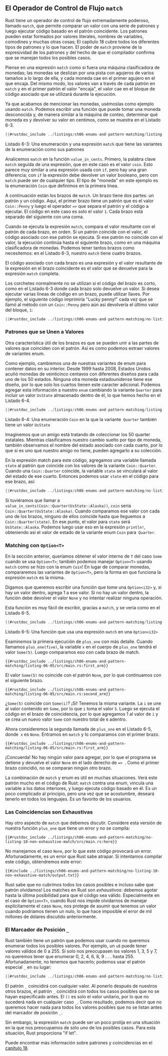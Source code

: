 ## El Operador de Control de Flujo `match`

Rust tiene un operador de control de flujo extremadamente poderoso, llamado `match`, que permite
comparar un valor con una serie de patrones y luego ejecutar código basado
en el patrón coincidente. Los patrones pueden estar formados por valores literales, nombres de variables,
comodines y muchas otras cosas; El capítulo 18 cubre todos los diferentes
tipos de patrones y lo que hacen. El poder de `match` proviene de la
expresividad de los patrones y del hecho de que el compilador confirma que
se manejan todos los posibles casos.

Piense en una expresión `match` como si fuera una máquina clasificadora de monedas; las monedas se deslizan
por una pista con agujeros de varios tamaños a lo largo de ella, y cada moneda cae en
el primer agujero en el que encaja. Del mismo modo, los valores van
a través de cada patrón en `match` y en el primer patrón el valor "encaja",
el valor cae en el bloque de código asociado que se utilizará durante la ejecución.

Ya que acabamos de mencionar las monedas, usémoslas como ejemplo usando `match`.
Podemos escribir una función que puede tomar una moneda desconocida y,
de manera similar a la máquina de conteo, determinar qué moneda es y devolver su
valor en centimos, como se muestra en el Listado 6-3.

```rust
{{#rustdoc_include ../listings/ch06-enums-and-pattern-matching/listing-06-03/src/main.rs:here}}
```

<span class="caption">Listado 6-3: Una enumeración y una expresión `match` que tiene
las variantes de la enumeración como sus patrones </span>

Analicemos `match` en la función `value_in_cents`. Primero,
la palabra clave `match` seguida de una expresión, que en este caso es el valor
`coin`. Esto parece muy similar a una expresión usada con `if`, pero hay una
gran diferencia; con `if` la expresión debe devolver un valor booleano, pero con `match`
puede ser de cualquier tipo. El tipo de "moneda" en este ejemplo es la enumeración `Coin`
que definimos en la primera línea.

A continuación están los brazos de `match`. Un brazo tiene dos partes: un patrón y un código.
Aqui, el primer brazo tiene un patrón que es el valor `Coin::Penny` y luego el operador `=>`
que separa el patrón y el código a ejecutar. El código en este caso
es solo el valor `1`. Cada brazo está separado del siguiente con una coma.

Cuando se ejecuta la expresión `match`, compara el valor resultante con
el patrón de cada brazo, en orden. Si un patrón coincide con el valor, el código
asociado con ese patrón se ejecuta. Si ese patrón no coincide con el
valor, la ejecución continúa hasta el siguiente brazo, como en una máquina clasificadora de monedas.
Podemos tener tantos brazos como necesitemos: en el Listado 6-3, nuestro `match` tiene cuatro brazos.

El código asociado con cada brazo es una expresión y el valor resultante de
la expresión en el brazo coincidente es el valor que se devuelve para la
expresión `match` completa.

Los corchetes normalmente no se utilizan si el código del brazo es corto, como
en el Listado 6-3 donde cada brazo solo devuelve un valor. Si desea ejecutar varias
líneas de código en un brazo, puede utilizar llaves. Por ejemplo,
el siguiente código imprimiría "Lucky penny!" cada vez que se llamó al método con
un `Coin::Penny` pero aún así devolvería el último valor del bloque, `1`:

```rust
{{#rustdoc_include ../listings/ch06-enums-and-pattern-matching/no-listing-08-match-arm-multiple-lines/src/main.rs:here}}
```

### Patrones que se Unen a Valores

Otra característica útil de los brazos es que se pueden unir a las partes de
valores que coinciden con el patrón. Así es como podemos extraer valores de variantes enum.

Como ejemplo, cambiemos una de nuestras variantes de enum para contener datos en su interior.
Desde 1999 hasta 2008, Estados Unidos acuñó monedas de veinticinco centavos con diferentes
diseños para cada uno de los 50 estados. Ninguna otra moneda estadounidense tiene ese
diseño, por lo que solo los cuartos tienen este caracter adicional. Podemos agregar esta información a
nuestro `enum` cambiando la variante `Quarter` para incluir un valor `UsState` almacenado
dentro de él, lo que hemos hecho en el Listado 6-4.

```rust
{{#rustdoc_include ../listings/ch06-enums-and-pattern-matching/listing-06-04/src/main.rs:here}}
```

<span class="caption">Listado 6-4: Una enumeración `Coin` en la que la variante` Quarter`
también tiene un valor `UsState`</span>

Imaginemos que un amigo está tratando de coleccionar los 50 quarter estatales.
Mientras clasificamos nuestro cambio suelto por tipo de moneda, también observamos el nombre del
estado asociado con cada cuarto, por lo que si es uno que nuestro amigo no tiene,
pueden agregarlo a su colección.

En la expresión match para este código, agregamos una variable llamada `state` al
patrón que coincide con los valores de la variante `Coin::Quarter`. Cuando una
`Coin::Quarter` coincide, la variable `state` se vinculará al valor del estado
de ese cuarto. Entonces podemos usar `state` en el código para ese brazo, así:

```rust
{{#rustdoc_include ../listings/ch06-enums-and-pattern-matching/no-listing-09-variable-in-pattern/src/main.rs:here}}
```

Si tuviéramos que llamar a `value_in_cents(Coin::Quarter(UsState::Alaska))`, `coin`
sería `Coin::Quarter(UsState::Alaska)`. Cuando comparamos ese valor con cada uno
de los brazos, ninguno de ellos coincide hasta que lleguemos a `Coin::Quarter(state)`.
En ese punto, el valor para `state` será `UsState::Alaska`. Podemos
luego usar eso en la expresión `println!`, obteniendo así el
valor de estado de la variante enum `Coin` para` Quarter`.

### Matching con `Option<T>`

En la sección anterior, queríamos obtener el valor interno de `T` del
caso `Some` cuando se usa `Option<T>`; también podemos manejar `Option<T>` usando `match` como
se hizo con la enum `Coin`! En lugar de comparar monedas, compararemos las
variantes de `Option<T>`, pero la forma en que funciona la expresión `match` es la misma.

Digamos que queremos escribir una función que tome una `Option<i32>` y, si
hay un valor dentro, agrega 1 a ese valor. Si no hay un valor dentro,
la función debe devolver el valor `None` y no intentar realizar ninguna
operación.

Esta función es muy fácil de escribir, gracias a `match`, y se veria como en el
Listado 6-5.

```rust
{{#rustdoc_include ../listings/ch06-enums-and-pattern-matching/listing-06-05/src/main.rs:here}}
```

<span class="caption">Listado 6-5: Una función que usa una expresión `match` en
una `Option<i32>`</span>

Examinemos la primera ejecución de `plus_one` con más detalle. Cuando llamamos
`plus_one(five)`, la variable `x` en el cuerpo de `plus_one` tendrá el
valor `Some(5)`. Luego comparamos eso con cada brazo de match.

```rust,ignore
{{#rustdoc_include ../listings/ch06-enums-and-pattern-matching/listing-06-05/src/main.rs:first_arm}}
```

El valor `Some(5)` no coincide con el patrón `None`, por lo que continuamos con el
siguiente brazo.

```rust,ignore
{{#rustdoc_include ../listings/ch06-enums-and-pattern-matching/listing-06-05/src/main.rs:second_arm}}
```

¿`Some(5)` coincide con `Some(i)`? ¡Sí! Tenemos la misma variante. La
`i` se une al valor contenido en `Some`, por lo que `i` toma el valor `5`.
Luego se ejecuta el código en el brazo de coincidencia, por lo que agregamos 1 al valor de `i` y
se crea un nuevo valor `Some` con nuestro total de `6` adentro.

Ahora consideremos la segunda llamada de `plus_one` en el Listado 6-5, donde` x` es
`None`. Entramos en `match` y lo comparamos con el primer brazo.

```rust,ignore
{{#rustdoc_include ../listings/ch06-enums-and-pattern-matching/listing-06-05/src/main.rs:first_arm}}
```

¡Concuerda! No hay ningún valor para agregar, por lo que el programa se detiene y devuelve el
valor `None` en el lado derecho de `=> `. Como el primer brazo coincidió, no se comparan ningún otro
brazo.

La combinación de `match` y enum es útil en muchas situaciones. Verá este
patrón mucho en el código de Rust: `match` contra una enum, vincula una variable a los
datos interiores, y luego ejecuta código basado en él. Es un poco complicado al principio, pero
una vez que se acostumbre, deseará tenerlo en todos los lenguajes. Es un favorito de los usuarios.

### Las Coincidencias son Exhaustivas

Hay otro aspecto de `match` que debemos discutir. Considere esta versión
de nuestra función `plus_one` que tiene un error y no se compila:

```rust,ignore,does_not_compile
{{#rustdoc_include ../listings/ch06-enums-and-pattern-matching/no-listing-10-non-exhaustive-match/src/main.rs:here}}
```

No manejamos el caso `None`, por lo que este código provocará un error. Afortunadamente, es
un error que Rust sabe atrapar. Si intentamos compilar este código, obtendremos este
error:

```console
{{#include ../listings/ch06-enums-and-pattern-matching/no-listing-10-non-exhaustive-match/output.txt}}
```

Rust sabe que no cubrimos todos los casos posibles e incluso sabe que
patrón olvidamos! Los matches en Rust son *exhaustivos*: debemos agotar hasta la última
posibilidad para que el código sea válido. Especialmente en el caso de
`Option<T>`, cuando Rust nos impide olvidarnos de manejar explícitamente el
caso `None`, nos protege de asumir que tenemos un valor cuando podríamos
tienen un nulo, lo que hace imposible el error de mil millones de dólares discutido anteriormente.

### El Marcador de Posición `_`

Rust también tiene un patrón que podemos usar cuando no queremos enumerar todos los posibles
valores. Por ejemplo, un `u8` puede tener valores válidos de 0 a 255. Si solo
nos preocupasen los valores 1, 3, 5 y 7, no queremos tener que enumerar 0, 2,
4, 6, 8, 9 . . . hasta 255. Afortunadamente, no tenemos que hacerlo; podemos usar el
patrón especial `_` en su lugar:

```rust
{{#rustdoc_include ../listings/ch06-enums-and-pattern-matching/no-listing-11-underscore-placeholder/src/main.rs:here}}
```

El patrón `_` coincidirá con cualquier valor. Al ponerlo después de nuestros otros brazos, el
patrón `_` coincidirá con todos los casos posibles que no se hayan especificado antes. El `()`
es solo el valor unitario, por lo que no sucederá nada en cualquier caso `_`. Como resultado,
podemos decir que no queremos hacer nada para todos los valores posibles que no
se listan antes del marcador de posición `_`.

Sin embargo, la expresión `match` puede ser un poco prolija en una situación en la que
nos preocupamos de sólo *uno* de los posibles casos. Para esta situación, Rust proporciona "if let".

Puede encontrar más información sobre patrones y coincidencias en el [capítulo 18][ch18-00-patterns].

[ch18-00-patterns]: ch18-00-patterns.html

